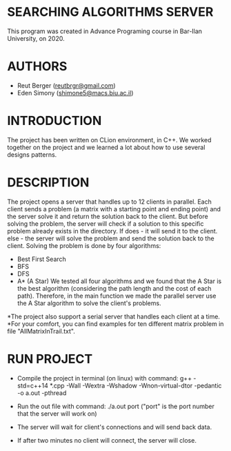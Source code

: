 # SEARCHING ALGORITHMS SERVER
This program was created in Advance Programing course in Bar-Ilan University,
on 2020.


# AUTHORS
   - Reut Berger (reutbrgr@gmail.com)
   - Eden Simony (shimone5@macs.biu.ac.il)


# INTRODUCTION
The project has been written on CLion environment, in C++.
We worked together on the project and we learned a lot about how to use several designs patterns.


# DESCRIPTION
The project opens a server that handles up to 12 clients in parallel.
Each client sends a problem (a matrix with a starting point and ending point) and the server solve it and return the
solution back to the client.
But before solving the problem, the server will check if a solution to this specific problem already exists in the directory.
If does - it will send it to the client. else - the server will solve the problem and send the solution back to the client.
Solving the problem is done by four algorithms:
- Best First Search
- BFS
- DFS
- A* (A Star)
We tested all four algorithms and we found that the A Star is the best algorithm
(considering the path length and the cost of each path).
Therefore, in the main function we made the parallel server use the A Star algorithm to solve the client's problems.

*The project also support a serial server that handles each client at a time.
*For your comfort, you can find examples for ten different matrix problem in file "AllMatrixInTrail.txt".


# RUN PROJECT
   - Compile the project in terminal (on linux) with command:
     g++ -std=c++14 *.cpp -Wall -Wextra -Wshadow -Wnon-virtual-dtor -pedantic -o a.out -pthread

   - Run the out file with command:
     ./a.out port
     ("port" is the port number that the server will work on)

   - The server will wait for client's connections and will send back data.
   - If after two minutes no client will connect, the server will close.

